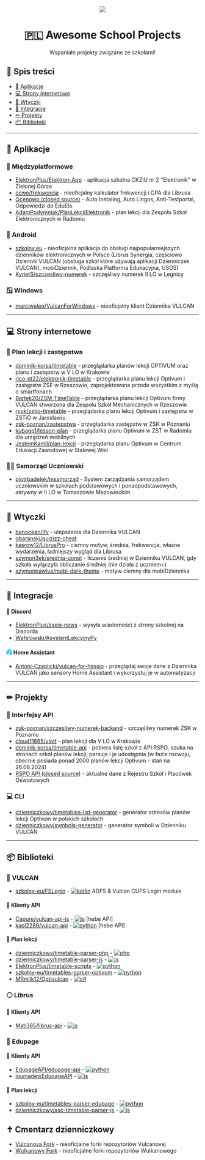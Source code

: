 <div align='center'>
<img src="https://awesome.re/badge.svg">
<h1>🇵🇱 Awesome School Projects</h1>
<p>Wspaniałe projekty związane ze szkołami!</p>
</div>

## 📜 Spis treści
- [📱 Aplikacje](#-aplikacje)
- [💻 Strony internetowe](#-strony-internetowe)
- [🔌 Wtyczki](#-wtyczki)
- [🔗 Integracje](#-integracje)
- [✏ Projekty](#-projekty)
- [📦 Biblioteki](#-biblioteki)

---

## 📱 Aplikacje

### 📱 Międzyplatformowe
- [ElektronPlus/Elektron-App](https://github.com/ElektronPlus/Elektron-App) - aplikacja szkolna CKZiU nr 2 "Elektronik" w Zielonej Górze
- [ccwe/frekwencja](https://github.com/ccwe/frekwencja) - nieoficjalny kalkulator frekwencji i GPA dla Librusa
- [Ocenowo (closed source)](https://ocenowo.com/) - Auto Instaling, Auto Lingos, Anti-Testportal, Odpowiedzi do EduElo
- [AdamPodymniak/PlanLekcjiElektronik](https://github.com/AdamPodymniak/PlanLekcjiElektronik) - plan lekcji dla Zespołu Szkół Elektronicznych w Radomiu

### 🤖 Android
- [szkolny.eu](https://github.com/szkolny-eu/szkolny-android) - nieoficjalna aplikacja do obsługi najpopularniejszych dzienników elektronicznych w Polsce (Librus Synergia, częściowo Dziennik VULCAN (obsługa szkół które używają aplikacji Dzienniczek VULCAN), mobiDziennik, Podlaska Platforma Edukacyjna, USOS)
- [KyrietS/szczesliwy-numerek](https://github.com/KyrietS/szczesliwy-numerek) - szczęśliwy numerek II LO w Legnicy

### 🪟 Windows
- [marciweleq/VulcanForWindows](https://github.com/marciweleq/VulcanForWindows) - nieoficjalny klient Dziennika VULCAN

---

## 💻 Strony internetowe

### 📅 Plan lekcji i zastępstwa
- [dominik-korsa/timetable](https://github.com/dominik-korsa/timetable) - przeglądarka planów lekcji OPTIVUM oraz planu i zastępstw w V LO w Krakowie
- [rico-et22/elektronik-timetable](https://github.com/rico-et22/elektronik-timetable) - przeglądarka planu lekcji Optivum i zastępstw ZSE w Rzeszowie, zaprojektowana przede wszystkim z myślą o smartfonach
- [Bartek20/ZSM-TimeTable](https://github.com/Bartek20/ZSM-TimeTable) - przeglądarka planu lekcji Optivum firmy VULCAN stworzona dla Zespołu Szkół Mechanicznych w Rzeszowie
- [rvyk/zstio-timetable](https://github.com/rvyk/zstio-timetable) - przeglądarka planu lekcji Optivum i zastępstw w ZSTiO w Jarosławiu
- [zsk-poznan/zastepstwa](https://github.com/zsk-poznan/zastepstwa) - przeglądarka zastępstw w ZSK w Poznaniu
- [kubagp1/lesson-plan](https://github.com/kubagp1/lesson-plan) - przeglądarka planu Optivum w ZST w Radomiu dla urządzeń mobilnych 
- [JestemKamil/plan-lekcji](https://github.com/JestemKamil/plan-lekcji) - przeglądarka planu Optivum w Centrum Edukacji Zawodowej w Stalowej Woli

### 👨‍🎓 Samorząd Uczniowski
- [piotrbadelek/msamorząd](https://github.com/piotrbadelek/msamorzad) - System zarządzania samorządem uczniowskim w szkołach podstawowych i ponadpodstawowych, aktywny w II LO w Tomaszowie Mazowieckim
---

## 🔌 Wtyczki
- [banocean/ifv](https://github.com/banocean/ifv) - ulepszenia dla Dziennika VULCAN
- [gbaranski/quizizz-cheat](https://github.com/gbaranski/quizizz-cheat)
- [kasrow12/LibrusPro](https://github.com/kasrow12/LibrusPro) - ciemny motyw, średnia, frekwencja, własne wydarzenia, ładniejszy wygląd dla Librusa
- [szymon3ek/srednia-uonet](https://github.com/szymon3ek/srednia-uonet) - liczenie średniej w Dzienniku VULCAN, gdy szkoła wyłączyła obliczanie średniej (nie działa z uczniem+)
- [szymonpawlus/mobi-dark-theme](https://github.com/szymonpawlus/mobi-dark-theme) - motyw ciemny dla mobiDziennika

---

## 🔗 Integracje

#### 💬 Discord
- [ElektronPlus/zseis-news](https://github.com/ElektronPlus/zseis-news) - wysyła wiadomości z strony szkolnej na Discorda
- [Wafelowski/AsystentLekcyjnyPy](https://github.com/Wafelowski/AsystentLekcyjnyPy)

#### <a href="https://www.home-assistant.io/"><img src="https://github.com/home-assistant/brands/blob/master/core_integrations/_homeassistant/icon.png?raw=true" height="15"></a> Home Assistant
- [Antoni-Czaplicki/vulcan-for-hassio](https://github.com/Antoni-Czaplicki/vulcan-for-hassio) - przeglądaj swoje dane z Dziennika VULCAN jako sensory Home Assistant i wykorzystuj je w automatyzacji

---

## ✏ Projekty

### 🛜 Interfejsy API
- [zsk-poznan/szczesliwy-numerek-backend](https://github.com/zsk-poznan/szczesliwy-numerek-backend) - szczęśliwy numerek ZSK w Poznaniu
- [cloud11665/vlott](https://github.com/cloud11665/vlott) - plan lekcji dla V LO w Krakowie
- [dominik-korsa/timetable-api](https://github.com/dominik-korsa/timetable-api) - pobiera listę szkół z API RSPO, szuka na stronach szkół planów lekcji, parsuje i je udostępnia (w fazie rozwoju, obecnie posiada ponad 2000 planów lekcji Optivum - stan na 26.06.2024)
- [RSPO API (closed source)](https://api-rspo.mein.gov.pl/) - aktualne dane z Rejestru Szkół i Placówek Oświatowych

### 💻 CLI
- [dzienniczkowy/timetables-list-generator](https://github.com/dzienniczkowy/timetables-list-generator) - generator adresów planów lekcji Optivum w polskich szkołach
- [dzienniczkowy/symbols-generator](https://github.com/dzienniczkowy/symbols-generator) - generator symboli w Dzienniku VULCAN

---

## 📦 Biblioteki
### 🌋 VULCAN
- [szkolny-eu/FSLogin](https://github.com/szkolny-eu/FSLogin) - [![kotlin](images/kotlin.svg)](https://kotlinlang.org/)
 ADFS & Vulcan CUFS Login module 

#### 🤖 Klienty API
- [Capure/vulcan-api-js](https://github.com/Capure/vulcan-api-js) - [![js](images/js.svg)](https://developer.mozilla.org/docs/Web/JavaScript) [hebe API]
- [kapi2289/vulcan-api](https://github.com/kapi2289/vulcan-api) - [![python](images/python.svg)](https://python.org/) [hebe API]

#### 📅 Plan lekcji
- [dzienniczkowy/timetable-parser-php](https://github.com/dzienniczkowy/timetable-parser-php) - [![php](images/php.svg)](https://www.php.net/)
- [dzienniczkowy/timetable-parser-js](https://github.com/dzienniczkowy/timetable-parser-js) - [![js](images/js.svg)](https://developer.mozilla.org/docs/Web/JavaScript)
- [ElektronPlus/timetable-scripts](https://github.com/ElektronPlus/timetable-scripts) - [![python](images/python.svg)](https://python.org/)
- [szkolny-eu/timetables-parser-optivum](https://github.com/szkolny-eu/timetables-parser-optivum) - [![python](images/python.svg)](https://python.org/)
- [MRmlik12/Optivulcan](https://github.com/MRmlik12/Optivulcan) - [![c#](images/csharp.svg)](https://docs.microsoft.com/dotnet/csharp/)

### ⚪ Librus
#### 🤖 Klienty API
- [Mati365/librus-api](https://github.com/Mati365/librus-api) - [![js](images/js.svg)](https://developer.mozilla.org/docs/Web/JavaScript)

### 🏫 Edupage
#### 🤖 Klienty API
- [EdupageAPI/edupage-api](https://github.com/EdupageAPI/edupage-api) - [![python](images/python.svg)](https://python.org/)
- [loumadev/EdupageAPI](https://github.com/loumadev/EdupageAPI) - [![js](images/js.svg)](https://developer.mozilla.org/docs/Web/JavaScript)

#### 📅 Plan lekcji
- [szkolny-eu/timetables-parser-edupage](https://github.com/szkolny-eu/timetables-parser-edupage) - [![python](images/python.svg)](https://python.org/)
- [dzienniczkowy/asc-timetable-parser-js](https://github.com/dzienniczkowy/asc-timetable-parser-js) - [![js](images/js.svg)](https://developer.mozilla.org/docs/Web/JavaScript)

## ✝️ Cmentarz dzienniczkowy
- [Vulcanova Fork](https://github.com/Vulcanova) - nieoficjalne forki repozytoriów Vulcanovej
- [Wulkanowy Fork](https://github.com/wulkanowy) - nieoficjalne forki repozytoriów Wulkanowego

